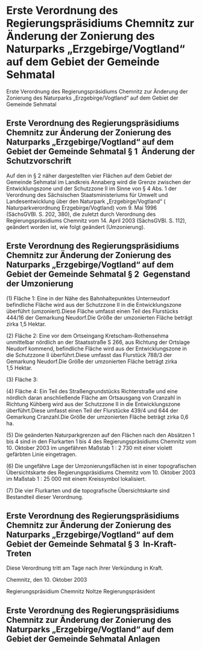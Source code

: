 # Erste Verordnung des Regierungspräsidiums Chemnitz zur Änderung der Zonierung des Naturparks „Erzgebirge/Vogtland“ auf dem Gebiet der Gemeinde Sehmatal

Erste Verordnung des Regierungspräsidiums Chemnitz zur Änderung der Zonierung des Naturparks „Erzgebirge/Vogtland“ auf dem Gebiet der Gemeinde Sehmatal

## Erste Verordnung des Regierungspräsidiums Chemnitz zur Änderung der Zonierung des Naturparks „Erzgebirge/Vogtland“ auf dem Gebiet der Gemeinde Sehmatal § 1  Änderung der Schutzvorschrift

Auf den in § 2 näher dargestellten vier Flächen auf dem Gebiet der Gemeinde Sehmatal im Landkreis Annaberg wird die Grenze zwischen der Entwicklungszone und der Schutzzone II im Sinne von § 4 Abs. 1 der Verordnung des Sächsischen Staatsministeriums für Umwelt und Landesentwicklung über den Naturpark „Erzgebirge/Vogtland“ (
            Naturparkverordnung Erzgebirge/Vogtland) vom 9. Mai 1996 (SächsGVBl. S. 202, 380), die zuletzt durch Verordnung des Regierungspräsidiums Chemnitz vom 14. April 2003 (SächsGVBl. S. 112), geändert worden ist, wie folgt geändert (Umzonierung).


## Erste Verordnung des Regierungspräsidiums Chemnitz zur Änderung der Zonierung des Naturparks „Erzgebirge/Vogtland“ auf dem Gebiet der Gemeinde Sehmatal § 2  Gegenstand der Umzonierung

(1) Fläche 1: 
 Eine in der Nähe des Bahnhaltepunktes Unterneudorf befindliche Fläche wird aus der Schutzzone II in die Entwicklungszone überführt (umzoniert).Diese Fläche umfasst einen Teil des Flurstücks 444/16 der Gemarkung Neudorf.Die Größe der umzonierten Fläche beträgt zirka 1,5 Hektar.

(2) Fläche 2: 
 Eine vor dem Ortseingang Kretscham-Rothensehma unmittelbar nördlich an der Staatsstraße S 266, aus Richtung der Ortslage Neudorf kommend, befindliche Fläche wird aus der Entwicklungszone in die Schutzzone II überführt.Diese umfasst das Flurstück 788/3 der Gemarkung Neudorf.Die Größe der umzonierten Fläche beträgt zirka 1,5 Hektar.

(3) Fläche 3:

(4) Fläche 4: 
 Ein Teil des Straßengrundstücks Richterstraße und eine nördlich daran anschließende Fläche am Ortsausgang von Cranzahl in Richtung Kühberg wird aus der Schutzzone II in die Entwicklungszone überführt.Diese umfasst einen Teil der Flurstücke 439/4 und 644 der Gemarkung Cranzahl.Die Größe der umzonierten Fläche beträgt zirka 0,6 ha.

(5) Die geänderten Naturparkgrenzen auf den Flächen nach den Absätzen 1 bis 4 sind in den Flurkarten 1 bis 4 des Regierungspräsidiums Chemnitz vom 10. Oktober 2003 im ungefähren Maßstab 1 : 2 730 mit einer violett gefärbten Linie eingetragen.

(6) Die ungefähre Lage der Umzonierungsflächen ist in einer topografischen Übersichtskarte des Regierungspräsidiums Chemnitz vom 10. Oktober 2003 im Maßstab 1 : 25 000 mit einem Kreissymbol lokalisiert.

(7) Die vier Flurkarten und die topografische Übersichtskarte sind Bestandteil dieser Verordnung.


## Erste Verordnung des Regierungspräsidiums Chemnitz zur Änderung der Zonierung des Naturparks „Erzgebirge/Vogtland“ auf dem Gebiet der Gemeinde Sehmatal § 3  In-Kraft-Treten

Diese Verordnung tritt am Tage nach ihrer Verkündung in Kraft.

Chemnitz, den 10. Oktober 2003

Regierungspräsidium Chemnitz 
             Noltze 
             Regierungspräsident


## Erste Verordnung des Regierungspräsidiums Chemnitz zur Änderung der Zonierung des Naturparks „Erzgebirge/Vogtland“ auf dem Gebiet der Gemeinde Sehmatal Anlagen



